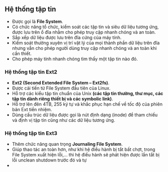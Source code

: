 ## Hệ thống tập tin
- Được gọi là **File System**.
- Có chức năng tổ chức, kiểm soát các tập tin và siêu dữ liệu tương ứng, được lưu trên ổ đĩa nhằm cho phép truy cập nhanh chóng và an toàn.
- Sắp xếp dữ liệu được lưu trên đĩa cứng của máy tính.
- Kiểm soát thường xuyên vị trí vật lý của mọi thành phần dữ liệu trên đĩa nhưng vẫn cho phép người dùng truy cập nhanh chóng và an toàn khi cần thiết.
- Cho phép máy tính nhanh chóng tìm thấy một tập tin nào đó.
### Hệ thống tập tin Ext2
- **Ext2 (Second Extended File System – Ext2fs)**.
- Được cải tiến từ File System đầu tiên của Linux.
- Hỗ trợ các kiểu tập tin chuẩn của Unix **(các tập tin thường, thư mục, các tập tin dành riêng thiết bị và các symbolic
link)**.
- Hỗ trợ lên đên 4TB, 255 ký tự và khắc phục hạn chế về tốc độ của phiên bản Ext tiền nhiệm.
- Dùng cấu trúc dữ liệu được gọi là nút định dạng (inode) để tham chiếu và định vị tập tin cũng như các dữ liệu tương ứng.
### Hệ thống tập tin Ext3
- Thêm chức năng quan trọng **Journaling File System**.
- Giúp thao tác an toàn hơn, như khi hệ điều hành bị tắt bất chợt, trong File System xuất hiện lỗi,... thì hệ điều hành sẽ phát hiện được lần tắt bị lỗi unclean shutdown trước đó và tự 
- 
